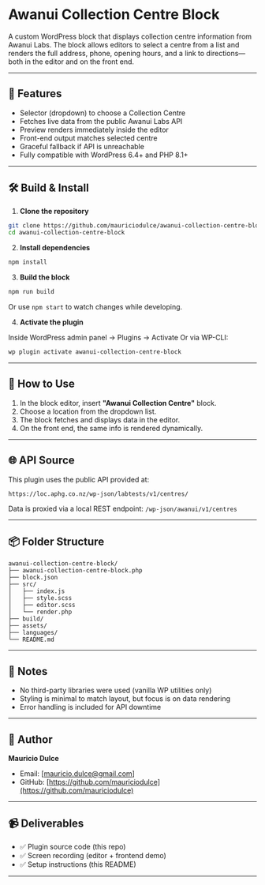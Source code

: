 # Awanui Collection Centre Block

A custom WordPress block that displays collection centre information from Awanui Labs. The block allows editors to select a centre from a list and renders the full address, phone, opening hours, and a link to directions—both in the editor and on the front end.

---

## 🧩 Features

- Selector (dropdown) to choose a Collection Centre
- Fetches live data from the public Awanui Labs API
- Preview renders immediately inside the editor
- Front-end output matches selected centre
- Graceful fallback if API is unreachable
- Fully compatible with WordPress 6.4+ and PHP 8.1+

---

## 🛠️ Build & Install

1. **Clone the repository**

```bash
git clone https://github.com/mauriciodulce/awanui-collection-centre-block.git
cd awanui-collection-centre-block
```

2. **Install dependencies**

```bash
npm install
```

3. **Build the block**

```bash
npm run build
```

Or use `npm start` to watch changes while developing.

4. **Activate the plugin**

Inside WordPress admin panel → Plugins → Activate
Or via WP-CLI:

```bash
wp plugin activate awanui-collection-centre-block
```

---

## 🧪 How to Use

1. In the block editor, insert **"Awanui Collection Centre"** block.
2. Choose a location from the dropdown list.
3. The block fetches and displays data in the editor.
4. On the front end, the same info is rendered dynamically.

---

## 🌐 API Source

This plugin uses the public API provided at:

```
https://loc.aphg.co.nz/wp-json/labtests/v1/centres/
```

Data is proxied via a local REST endpoint:
`/wp-json/awanui/v1/centres`

---

## 📦 Folder Structure

```
awanui-collection-centre-block/
├── awanui-collection-centre-block.php
├── block.json
├── src/
│   ├── index.js
│   ├── style.scss
│   ├── editor.scss
│   └── render.php
├── build/
├── assets/
├── languages/
└── README.md
```

---

## 🧹 Notes

- No third-party libraries were used (vanilla WP utilities only)
- Styling is minimal to match layout, but focus is on data rendering
- Error handling is included for API downtime

---

## 🧾 Author

**Mauricio Dulce**
- Email: [mauricio.dulce@gmail.com]
- GitHub: [https://github.com/mauriciodulce](https://github.com/mauriciodulce)

---

## 📹 Deliverables

- ✅ Plugin source code (this repo)
- ✅ Screen recording (editor + frontend demo)
- ✅ Setup instructions (this README)

---
